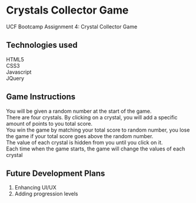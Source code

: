 # Crystals Collector Game
UCF Bootcamp Assignment 4: Crystal Collector Game

## Technologies used
HTML5
<br>
CSS3 
<br>
Javascript
<br>
JQuery

## Game Instructions
You will be given a random number at the start of the game.
<br>
There are four crystals. By clicking on a crystal, you will add a specific amount of points to you total score.
<br>
You win the game by matching your total score to random number, you lose the game if your total score goes above the random number.
<br>
The value of each crystal is hidden from you until you click on it.
<br>
Each time when the game starts, the game will change the values of each crystal 

## Future Development Plans
1. Enhancing UI/UX
2. Adding progression levels
